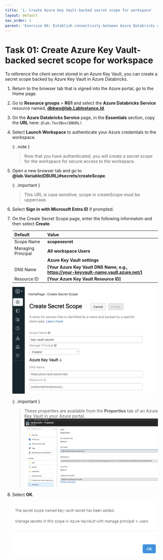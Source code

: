 ```yaml
---
title: '1. Create Azure Key Vault-backed secret scope for workspace'
layout: default
nav_order: 1
parent: 'Exercise 04: Establish connectivity between Azure Databricks and Azure Data Lake Storage (ADLS) Gen 2'
---
```


# Task 01: Create Azure Key Vault-backed secret scope for workspace

To reference the client secret stored in an Azure Key Vault, you can create a secret scope backed by Azure Key Vault in Azure Databricks.

1. Return to the browser tab that is signed into the Azure portal, go to the Home page.

1. Go to **Resource groups** > **RG1** and select the **Azure Databricks Service** resource named, **dbkws@lab.LabInstance.Id**.

1. On the **Azure Databricks Service** page, in the **Essentials** section, copy the **URL** here: `@lab.TextBox(DBURL)`

1. Select **Launch Workspace** to authenticate your Azure credentials to the workspace.

    {: .note }
    > Now that you have authenticated, you will create a secret scope for the workspace for secure access to the workspace.

1. Open a new browser tab and go to **@lab.Variable(DBURL)#secrets/createScope**.

    {: .important }
    > This URL is case sensitive; scope in createScope must be uppercase.

1. Select **Sign in with Microsoft Entra ID** if prompted.     

1. On the Create Secret Scope page, enter the following informatoin and then select **Create**.

    | Default | Value |
    |:---------|:---------|
    | Scope Name   | **scopesecret**   |
    | Managing Principal   | **All workspace Users**   |
    |      | **Azure Key Vault settings**   |
    | DNS Name   | **[Your Azure Key Vault DNS Name, e.g., https://your-keyvault-name.vault.azure.net/]**   |
    | Resource ID   | **[Your Azure Key Vault Resource ID]**   |

    ![azure-kv-scope.png](../media/instructions254096/azure-kv-scope.png)

    {: .important }
    > These properties are available from the **Properties** tab of an Azure Key Vault in your Azure portal.
    > ![azure-kv.png](../media/instructions254096/azure-kv.png)

1. Select **OK**.

    ![secretConfirmed.jpg](../media/instructions254096/secretConfirmed.jpg)
